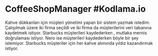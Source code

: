# CoffeeShopManager #Kodlama.io

Kahve dükkanları için müşteri yönetimi yapan bir sistem yazmak istedim.
Çalışılmak üzere iki firma seçildi ve iki firma da müşterilerini veri tabanına kaydetmek istiyor.
Starbucks müşterileri kaydederken , mutlaka mernis doğrulaması istiyor. Nero ise müşterileri kaydederken böyle bir şey istemiyor.
Starbucks müşteriler için her kahve alımında yıldız kazandırmak istiyor.
